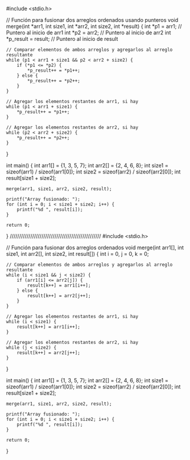 #include <stdio.h>

// Función para fusionar dos arreglos ordenados usando punteros
void merge(int *arr1, int size1, int *arr2, int size2, int *result) {
    int *p1 = arr1;          // Puntero al inicio de arr1
    int *p2 = arr2;          // Puntero al inicio de arr2
    int *p_result = result;  // Puntero al inicio de result

    // Comparar elementos de ambos arreglos y agregarlos al arreglo resultante
    while (p1 < arr1 + size1 && p2 < arr2 + size2) {
        if (*p1 <= *p2) {
            *p_result++ = *p1++;
        } else {
            *p_result++ = *p2++;
        }
    }

    // Agregar los elementos restantes de arr1, si hay
    while (p1 < arr1 + size1) {
        *p_result++ = *p1++;
    }

    // Agregar los elementos restantes de arr2, si hay
    while (p2 < arr2 + size2) {
        *p_result++ = *p2++;
    }
}

int main() {
    int arr1[] = {1, 3, 5, 7};
    int arr2[] = {2, 4, 6, 8};
    int size1 = sizeof(arr1) / sizeof(arr1[0]);
    int size2 = sizeof(arr2) / sizeof(arr2[0]);
    int result[size1 + size2];

    merge(arr1, size1, arr2, size2, result);

    printf("Array fusionado: ");
    for (int i = 0; i < size1 + size2; i++) {
        printf("%d ", result[i]);
    }

    return 0;
}
/////////////////////////////////////////////////
#include <stdio.h>

// Función para fusionar dos arreglos ordenados
void merge(int arr1[], int size1, int arr2[], int size2, int result[]) {
    int i = 0, j = 0, k = 0;

    // Comparar elementos de ambos arreglos y agregarlos al arreglo resultante
    while (i < size1 && j < size2) {
        if (arr1[i] <= arr2[j]) {
            result[k++] = arr1[i++];
        } else {
            result[k++] = arr2[j++];
        }
    }

    // Agregar los elementos restantes de arr1, si hay
    while (i < size1) {
        result[k++] = arr1[i++];
    }

    // Agregar los elementos restantes de arr2, si hay
    while (j < size2) {
        result[k++] = arr2[j++];
    }
}

int main() {
    int arr1[] = {1, 3, 5, 7};
    int arr2[] = {2, 4, 6, 8};
    int size1 = sizeof(arr1) / sizeof(arr1[0]);
    int size2 = sizeof(arr2) / sizeof(arr2[0]);
    int result[size1 + size2];

    merge(arr1, size1, arr2, size2, result);

    printf("Array fusionado: ");
    for (int i = 0; i < size1 + size2; i++) {
        printf("%d ", result[i]);
    }

    return 0;
}
